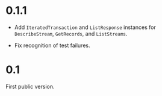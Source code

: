 0.1.1
=====

*   Add `IteratedTransaction` and `ListResponse` instances for
    `DescribeStream`, `GetRecords`, and `ListStreams`.

*   Fix recognition of test failures.

0.1
===

First public version.
